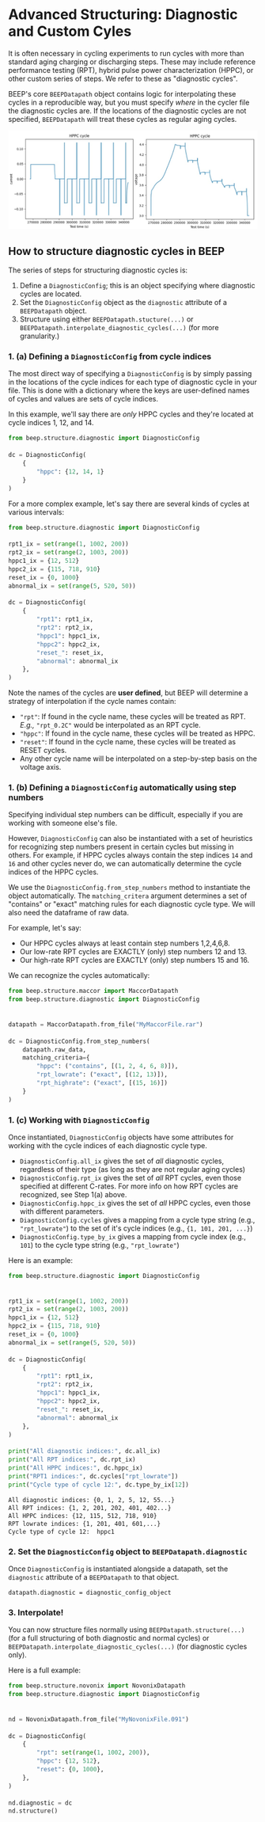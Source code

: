# Advanced Structuring: Diagnostic and Custom Cyles


It is often necessary in cycling experiments to run cycles with more 
than standard aging charging or discharging steps. These may include reference 
performance testing (RPT), hybrid pulse power characterization (HPPC), or other custom 
series of steps. We refer to these as "diagnostic cycles".

BEEP's core `BEEPDatapath` object contains logic for interpolating these cycles in a 
reproducible way, but you must specify _where_ in the cycler file the diagnostic cycles are. If the locations
of the diagnostic cycles are not specified, `BEEPDatapath` will treat these cycles as regular aging cycles.

![hppc](../static/hppc.png)


## How to structure diagnostic cycles in BEEP

The series of steps for structuring diagnostic cycles is:

1. Define a `DiagnosticConfig`; this is an object specifying where diagnostic cycles are located.
2. Set the `DiagnosticConfig` object as the `diagnostic` attribute of a `BEEPDatapath` object.
3. Structure using either `BEEPDatapath.stucture(...)` or `BEEPDatapath.interpolate_diagnostic_cycles(...)` (for more granularity.) 


### 1. (a) Defining a `DiagnosticConfig` from cycle indices

The most direct way of specifying a `DiagnosticConfig` is by simply passing in the locations of the cycle 
indices for each type of diagnostic cycle in your file. This is done with a dictionary where the keys are
user-defined names of cycles and values are sets of cycle indices. 

In this example, we'll say there are *only* HPPC cycles and they're located at cycle indices 1, 12, and 14.


```python
from beep.structure.diagnostic import DiagnosticConfig

dc = DiagnosticConfig(
    {
        "hppc": {12, 14, 1}
    }
)
```

For a more complex example, let's say there are several kinds of cycles
at various intervals:


```python
from beep.structure.diagnostic import DiagnosticConfig

rpt1_ix = set(range(1, 1002, 200))
rpt2_ix = set(range(2, 1003, 200))
hppc1_ix = {12, 512}
hppc2_ix = {115, 718, 910}
reset_ix = {0, 1000}
abnormal_ix = set(range(5, 520, 50))

dc = DiagnosticConfig(
    {
        "rpt1": rpt1_ix,
        "rpt2": rpt2_ix,
        "hppc1": hppc1_ix,
        "hppc2": hppc2_ix,
        "reset_": reset_ix,
        "abnormal": abnormal_ix
    },
)
```


Note the names of the cycles are **user defined**, but BEEP will determine a
strategy of interpolation if the cycle names contain:

- `"rpt"`: If found in the cycle name, these cycles will be treated as RPT. *E.g.,* `"rpt_0.2C"` would be interpolated as an RPT cycle.
- `"hppc"`: If found in the cycle name, these cycles will be treated as HPPC. 
- `"reset"`: If found in the cycle name, these cycles will be treated as RESET cycles.
- Any other cycle name will be interpolated on a step-by-step basis on the voltage axis.



### 1. (b) Defining a `DiagnosticConfig` automatically using step numbers

Specifying individual step numbers can be difficult, especially if you are 
working with someone else's file.

However, `DiagnosticConfig` can also be instantiated with a set of heuristics for recognizing 
step numbers present in certain cycles but missing in others. For example, if HPPC cycles always contain 
the step indices `14` and `16` and other cycles never do, we can automatically determine the cycle indices 
of the HPPC cycles.

We use the `DiagnosticConfig.from_step_numbers` method to instantiate the object automatically.
The `matching_critera` argument determines a set of "contains" or "exact" matching rules for each diagnostic cycle type.
We will also need the dataframe of raw data.

For example, let's say:

- Our HPPC cycles always at least contain step numbers 1,2,4,6,8.
- Our low-rate RPT cycles are EXACTLY (only) step numbers 12 and 13.
- Our high-rate RPT cycles are EXACTLY (only) step numbers 15 and 16.

We can recognize the cycles automatically:

```python
from beep.structure.maccor import MaccorDatapath
from beep.structure.diagnostic import DiagnosticConfig


datapath = MaccorDatapath.from_file("MyMaccorFile.rar")

dc = DiagnosticConfig.from_step_numbers(
    datapath.raw_data,
    matching_criteria={
        "hppc": ("contains", [(1, 2, 4, 6, 8)]),
        "rpt_lowrate": ("exact", [(12, 13)]),
        "rpt_highrate": ("exact", [(15, 16)])
    }
)
```


### 1. (c) Working with `DiagnosticConfig`


Once instantiated, `DiagnosticConfig` objects have some attributes for working 
with the cycle indices of each diagnostic cycle type.

- `DiagnosticConfig.all_ix` gives the set of *all* diagnostic cycles, regardless of their type (as long as they are not regular aging cycles)
- `DiagnosticConfig.rpt_ix` gives the set of *all* RPT cycles, even those specified at different C-rates. For more info on how RPT cycles are recognized, see Step 1(a) above.
- `DiagnosticConfig.hppc_ix` gives the set of *all* HPPC cycles, even those with different parameters.
- `DiagnosticConfig.cycles` gives a mapping from a cycle type string (e.g., `"rpt_lowrate"`) to the set of it's cycle indices (e.g., `{1, 101, 201, ...}`)
- `DiagnosticConfig.type_by_ix` gives a mapping from cycle index (e.g., `101`) to the cycle type string (e.g., `"rpt_lowrate"`)


Here is an example:

```python
from beep.structure.diagnostic import DiagnosticConfig


rpt1_ix = set(range(1, 1002, 200))
rpt2_ix = set(range(2, 1003, 200))
hppc1_ix = {12, 512}
hppc2_ix = {115, 718, 910}
reset_ix = {0, 1000}
abnormal_ix = set(range(5, 520, 50))

dc = DiagnosticConfig(
    {
        "rpt1": rpt1_ix,
        "rpt2": rpt2_ix,
        "hppc1": hppc1_ix,
        "hppc2": hppc2_ix,
        "reset_": reset_ix,
        "abnormal": abnormal_ix
    },
)

print("All diagnostic indices:", dc.all_ix)
print("All RPT indices:", dc.rpt_ix)
print("All HPPC indices:", dc.hppc_ix)
print("RPT1 indices:", dc.cycles["rpt_lowrate"])
print("Cycle type of cycle 12:", dc.type_by_ix[12])
```

```
All diagnostic indices: {0, 1, 2, 5, 12, 55...}
All RPT indices: {1, 2, 201, 202, 401, 402...}
All HPPC indices: {12, 115, 512, 718, 910}
RPT lowrate indices: {1, 201, 401, 601,...}
Cycle type of cycle 12:  hppc1
```


### 2. Set the `DiagnosticConfig` object to `BEEPDatapath.diagnostic`

Once `DiagnosticConfig` is instantiated alongside a datapath, 
set the `diagnostic` attribute of a `BEEPDatapath` to that object.


```
datapath.diagnostic = diagnostic_config_object
```


### 3. Interpolate!

You can now structure files normally using `BEEPDatapath.structure(...)` (for a full structuring of both diagnostic and normal cycles) or
`BEEPDatapath.interpolate_diagnostic_cycles(...)` (for diagnostic cycles only).


Here is a full example:

```python
from beep.structure.novonix import NovonixDatapath
from beep.structure.diagnostic import DiagnosticConfig


nd = NovonixDatapath.from_file("MyNovonixFile.091")

dc = DiagnosticConfig(
    {
        "rpt": set(range(1, 1002, 200)),
        "hppc": {12, 512},
        "reset": {0, 1000},
    },
)

nd.diagnostic = dc
nd.structure()
```
